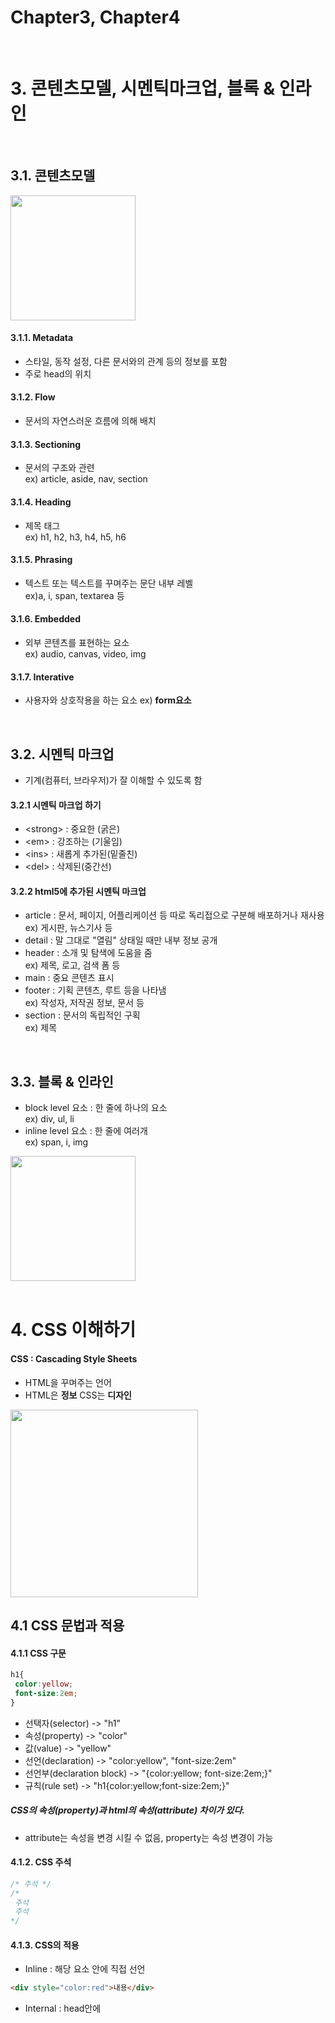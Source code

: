 # Chapter3, Chapter4
<br>

# 3. 콘텐츠모델, 시멘틱마크업, 블록 & 인라인

<br>

## 3.1. 콘텐츠모델
<img src="https://media.prod.mdn.mozit.cloud/attachments/2012/07/09/3704/07b3e5bb546840a09bb35d45b36009a6/Content_categories_venn.png" height="200">

#### 3.1.1. Metadata
 - 스타일, 동작 설정, 다른 문서와의 관계 등의 정보를 포함
 - 주로 head의 위치
#### 3.1.2. Flow
 - 문서의 자연스러운 흐름에 의해 배치
#### 3.1.3. Sectioning
 - 문서의 구조와 관련   
 ex) article, aside, nav, section
 
#### 3.1.4. Heading
 - 제목 태그   
 ex) h1, h2, h3, h4, h5, h6
 
#### 3.1.5. Phrasing
 - 텍스트 또는 텍스트를 꾸며주는 문단 내부 레벨   
 ex)a, i, span, textarea 등
 
#### 3.1.6. Embedded 
 - 외부 콘텐츠를 표현하는 요소   
 ex) audio, canvas, video, img
 
#### 3.1.7. Interative
 - 사용자와 상호작용을 하는 요소
 ex) __form요소__ 
 
<br>
 
## 3.2. 시멘틱 마크업
 - 기계(컴퓨터, 브라우저)가 잘 이해할 수 있도록 함

#### 3.2.1 시멘틱 마크업 하기
 - \<strong> : 중요한 (굵은)
 - \<em> : 강조하는 (기울임)
 - \<ins> : 새롭게 추가된(밑줄친)
 - \<del> : 삭제된(중간선)
 
#### 3.2.2 html5에 추가된 시멘틱 마크업
 - article : 문서, 페이지, 어플리케이션 등 따로 독리접으로 구분해 배포하거나 재사용   
 ex) 게시판, 뉴스기사 등
 - detail : 말 그대로 "열림" 상태일 때만 내부 정보 공개
 - header : 소개 및 탐색에 도움을 줌   
 ex) 제목, 로고, 검색 폼 등
 - main : 중요 콘텐츠 표시
 - footer : 기획 콘텐츠, 루트 등을 나타냄   
 ex) 작성자, 저작권 정보, 문서 등
 - section : 문서의 독립적인 구획   
 ex) 제목
  
<br>

## 3.3. 블록 & 인라인
- block level 요소 : 한 줄에 하나의 요소   
ex) div, ul, li
- inline level 요소 : 한 줄에 여러개   
ex) span, i, img
<img src="https://lh3.googleusercontent.com/proxy/R-pr6E0i-Naii3YU0NDpDN0BHenZstMMO7haZ8FCQeDzuIREsiQQCjzCDIYXjCoRs-AcDjtjbxLCo-yXWR4weaRzGfAfqJJNuy7yBznTzOcfM8wv2bTht_4xEt5by16LM3tuXJAOnwMlprXlb46R7A" height="200">

<br>
<br>

# 4. CSS 이해하기
#### CSS : Cascading Style Sheets
 - HTML을 꾸며주는 언어
 - HTML은 __정보__ CSS는 __디자인__
 
 <img src="https://tutorial.techaltum.com/images/html-css.jpg" height=300>
 
 ## 4.1 CSS 문법과 적용
 
 #### 4.1.1 CSS 구문
 ```CSS
 h1{
  color:yellow;
  font-size:2em;
 }
 ```
- 선택자(selector) -> "h1"
- 속성(property) -> "color"
- 값(value) -> "yellow"
- 선언(declaration) -> "color:yellow", "font-size:2em"
- 선언부(declaration block) -> "{color:yellow; font-size:2em;}"
- 규칙(rule set) -> "h1{color:yellow;font-size:2em;}"

##### CSS의 속성(property)과 html의 속성(attribute) 차이가 있다.
- attribute는 속성을 변경 시킬 수 없음, property는 속성 변경이 가능

#### 4.1.2. CSS 주석
```CSS
/* 주석 */
/*
 주석
 주석
*/
```

#### 4.1.3. CSS의 적용
- Inline : 해당 요소 안에 직접 선언   
```html
<div style="color:red">내용</div>
```
- Internal : head안에 <style> 태그를 넣어 사용
```html
 <head>
  <style> div{color:red;}
  </style>
 </head>
```
- External : 외부시트를 이용   
 ```html
 <!--html코드-->
 <head>
   <link rel="stylesheet" href="CSS위치.css">
 </head>
```

```CSS
/* CSS 코드 */
div{color:red;}
```
- Import : 스타일 시트 내에서 다른 스타일 시트 불러옴
```CSS
 @import url("CSS위치.css");
```

## 4.2 CSS 선택자
#### 4.2.1 선택자 1
- 요소 선택자 : 선택자 부분에 태그를 넣어줌
```CSS
h1{color:red;}
h2{color:red;}
```
- 그룹 선택자 : 선택자를 그룹화함
```CSS
h1,h2{color:red;}
```
- 전체 선택자 : 문서 내에 모든 요소 선택
```CSS
* {color:red;}
```
- class 선택자 : 요소에 구애 받지 않고 스타일 규칙 적용   
또한 class 속성이 여러개 일 수 있음
```html
<p class="foo bar">...</p>
```
```CSS
.foo{font-size:10px;}
.bar{color:blue;}
```   
- id 선택자 : class 처럼 id속성에 값을 넣어줌
```html
<p id="foo">...</p>
```
```CSS
#foo{font-size:10px;}
```   

##### id와 class의 차이는 id는 유일해야 하고 구체성의 값이 다름
#### 4.2.2. 선택자 2
- 선택자의 조합
```CSS
/* p요소이면서 class가 bar */
p.bar{}

/* class가 foo이면서 bar */
.foo.bar{}

/* id가 foo이면서 class가 bar */
#foo.bar{}
```
- 단순 속성
 ```CSS
 /* p태그이면서 class가 있는 경우 */
 p[class]{color:white;}
 /* p태그이면서 class가 있고, id가 있는 경우 */
 p[class][id]{text-decoration:underline;}
 ```
   + 정확한 속성
 ```CSS
 /* p태그이면서 classa가 foo인 경우 */
 p[class="foo"]{color:white;}
 /* p태그이면서 id가 title인 경우 */
 p[id="title"]{text-decoration:underline;}
 ```
  - 부분 속성값
   
    - \[class~="bar"] : 공백으로 구분한 __"bar" 단어가 포함__되는 요소 선택
    - \[class^="bar"] : "bar"로 __시작__하는 요소 선택
    - \[class$="bar"] : "bar"로 __끝나는__ 요소 선택
    - \[class*="bar"] : "bar" __문자가 포함__되는 요소 선택
    
#### 4.2.3. 선택자 3
- 자식 선택자 : 현재 요소의 바로 밑 요소
```CSS
div > span{color:red;}
```
- 자손 선택자 : 현재 요소 밑에 있는 요소
```CSS
div span{color:red;}
```
- 인접 형제 선택자 : 부모가 같은 요소
```CSS
div + span{color:red;}
```

#### 4.2.4. 가상 선택자
- 가상 클래스와 가상 요소로 나뉨
- 가상 클래스 : 미리 정의 해놓은 상황이 되면 스스로 클래스가 적용됨
  - :first-child : 첫 번째 자식 요소 선택
  - :last-child : 마지막 자식 요소 선택
  - :link : 하이퍼 링크이면서 __아직 방문하지 않음__
  - :visited : 이미 __방문한__ 하이퍼 링크
  - :focus : 현재 위치(초점)의 요소에 적용
  - :hover : 마우스 포인터가 있는 요소에 적용
  - :active : 사용자의 입력으로 활성화된 요소에 적용

- 가상요소 : 문서에 존재하지 않는 요소에 내용을 추가하거나 스타일 지정   
 CSS3부터 ::를 사용하지만 하위 브라우저에서 지원하지 않으면 :를 사용
  - ::before : 가장 앞에 요소를 삽입(없는 내용 생성이므로 content 속성을 추가해야함)
  - ::after : 가장 뒤에 요소를 삽입(없는 내용 생성이므로 content 속성을 추가해야함)
  - ::first-line : 요소의 첫 번째 줄에 있는 텍스트
  - ::first-letter : 요소의 첫 번째 글자
  
#### 4.3 구체성
- 선택자(selector)가 우선으로 적용해야 할 규칙(구체성이 높을수록 우선 적용)
- 구체성은 0, 0, 0, 0 으로 이루어져있음
  - !important 사용시 가장 우선권
  - 1, 0, 0, 0 : 인라인 스타일 ( ex. \<p style="color:red">\</p> )
  - 0, 1, 0, 0 : id 속성 값
  - 0, 0, 1, 0 : class 속성, 기타 속성, 가상 클래스
  - 0, 0, 0, 1 : 모든 요소, 가상 요소
  - 0, 0, 0, 0 : * (전체 선택자)
  
```CSS
h1 { ... }  /* 0,0,0,1 */
body h1 { ... }  /* 0,0,0,2 */
.grape { ... }  /* 0,0,1,0 */
*.bright { ... }  /* 0,0,1,0 */
p.bright em.dark { ... }  /* 0,0,2,2 */
#page { ... }  /* 0,1,0,0 */
div#page { ... }  /* 0,1,0,1 */
```

#### 4.4 상속
- 부모 요소를 그대로 물려 받아 자손 요소까지 적용
- 박스 모델의 속성(margin, padding, background, border 등)은 상속되지 않음
```CSS
/* CSS */
* { color: red; }
h1#page { color: gray; }
```
```html
<!--html-->
<h1 id="page">Hello, <em>CSS</em></h1>
```   

###### 다음과 같은 코드가 있을시 "Hello," 회색, "CSS" 빨간색으로 나옴
###### 상속은 구체성이 0,0,0,0 보다 더 낮음 -> 만약 전체 선택자가 없을시 "CSS"도 회색으로 나옴

#### 4.5 캐스케이딩(Cascading)
- 스타일 규칙들이 어떠한 기준으로 요소에 적용되는지
- 규칙
  1. 중요도가 선언되었는지 확인
  2. CSS의 출처에 따라 분류(제작자 > 사용자 > 사용자 에이전트)
  3. 구체성
  4. 선언순서
